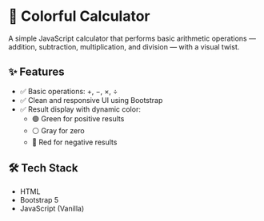 # 🎨 Colorful Calculator

A simple JavaScript calculator that performs basic arithmetic operations — addition, subtraction, multiplication, and division — with a visual twist.

## ✨ Features

- ✅ Basic operations: +, −, ×, ÷
- ✅ Clean and responsive UI using Bootstrap
- ✅ Result display with dynamic color:
  - 🟢 Green for positive results
  - ⚪ Gray for zero
  - 🔴 Red for negative results

## 🛠️ Tech Stack

- HTML
- Bootstrap 5
- JavaScript (Vanilla)
